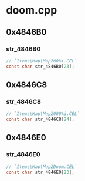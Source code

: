 # doom.cpp

## 0x4846B0

### str_4846B0

```c
// `Items\Map\MapZ00%i.CEL`
const char str_4846B0[23];
```

## 0x4846C8

### str_4846C8

```c
// `Items\Map\MapZ000%i.CEL`
const char str_4846C8[24];
```

## 0x4846E0

### str_4846E0

```c
// `Items\Map\MapZDoom.CEL`
const char str_4846E0[23];
```
